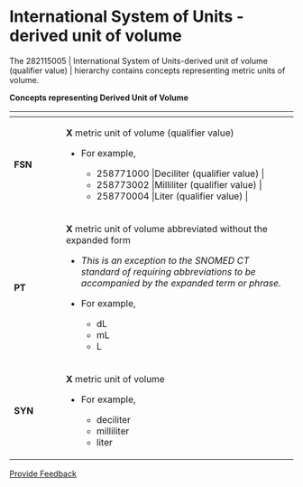 # International System of Units - derived unit of volume

The  282115005 | International System of Units-derived unit of volume (qualifier value) | hierarchy contains concepts representing metric units of volume.

**Concepts representing Derived Unit of Volume**

<table><thead><tr><th width="76.17449951171875"></th><th></th></tr></thead><tbody><tr><td><strong>FSN</strong></td><td><p><strong>X</strong> metric unit of volume (qualifier value)</p><ul><li><p>For example,</p><ul><li>258771000 |Deciliter (qualifier value) |</li><li>258773002 |Milliliter (qualifier value) |</li><li>258770004 |Liter (qualifier value) |</li></ul></li></ul></td></tr><tr><td><strong>PT</strong></td><td><p><strong>X</strong> metric unit of volume abbreviated without the expanded form</p><ul><li><em>This is an exception to the SNOMED CT standard of requiring abbreviations to be accompanied by the expanded term or phrase.</em> </li></ul><ul><li><p>For example,</p><ul><li>dL</li><li>mL</li><li>L</li></ul></li></ul></td></tr><tr><td><strong>SYN</strong></td><td><p><strong>X</strong> metric unit of volume</p><ul><li><p>For example,</p><ul><li>deciliter</li><li>milliliter</li><li>liter</li></ul></li></ul></td></tr></tbody></table>






<a href="https://docs.google.com/forms/d/e/1FAIpQLScTmbZIf0UEQwYDkY27EEWBkaiYkHSbR0_9DmFrMLXoQLyL7Q/viewform?usp=pp_url&entry.1767247133=SCT+Editorial+Guide&entry.670899847=International%20System%20of%20Units%20-%20derived%20unit%20of%20volume" class="button primary">Provide Feedback</a>
